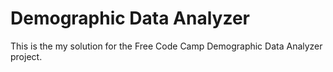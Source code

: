 # Demographic Data Analyzer

This is the my solution for the Free Code Camp Demographic Data Analyzer project.
